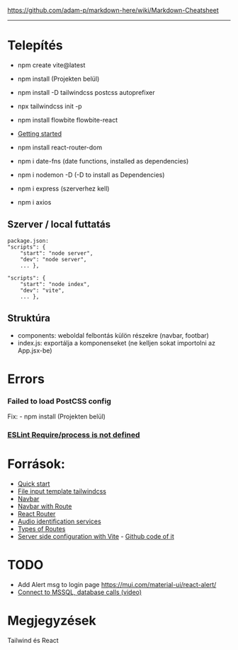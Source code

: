 https://github.com/adam-p/markdown-here/wiki/Markdown-Cheatsheet
___
# Telepítés
- npm create vite@latest
- npm install (Projekten belül)

- npm install -D tailwindcss postcss autoprefixer
- npx tailwindcss init -p

- npm install flowbite flowbite-react
- [Getting started](https://flowbite.com/docs/getting-started/react/)

- npm install react-router-dom
- npm i date-fns  (date functions, installed as dependencies)
- npm i nodemon -D (-D to install as Dependencies)
- npm i express (szerverhez kell)
- npm i axios

## Szerver / local futtatás
```
package.json:
"scripts": {
    "start": "node server",
    "dev": "node server",
    ... },

"scripts": {
    "start": "node index",
    "dev": "vite",
    ... },
```

## Struktúra
 - components: weboldal felbontás külön részekre (navbar, footbar)
 - index.js: exportálja a komponenseket (ne kelljen sokat importolni az App.jsx-be)

# Errors

### Failed to load PostCSS config

Fix:  - npm install (Projekten belül)

### [ESLint Require/process is not defined](https://stackoverflow.com/questions/50894000/eslint-process-is-not-defined)

# Források:
- [Quick start](https://react.dev/learn)
- [File input template tailwindcss](https://flowbite.com/docs/forms/file-input/)
- [Navbar](https://flowbite.com/docs/components/navbar/)
- [Navbar with Route](https://github.com/CodeCompleteYT/react-navbar)
- [React Router](https://www.w3schools.com/react/react_router.asp)
- [Audio identification services](https://acoustid.biz/)
- [Types of Routes](https://www.geeksforgeeks.org/reactjs-types-of-routers/)
- [Server side configuration with Vite](https://vitejs.dev/guide/ssr) - [Github code of it](https://github.com/bluwy/create-vite-extra/blob/master/template-ssr-react/package.json)

# TODO
- Add Alert msg to login page https://mui.com/material-ui/react-alert/
- [Connect to MSSQL, database calls (video)](https://www.youtube.com/watch?v=Uh2JCSUjA_E&t=4s)
# Megjegyzések
Tailwind és React
